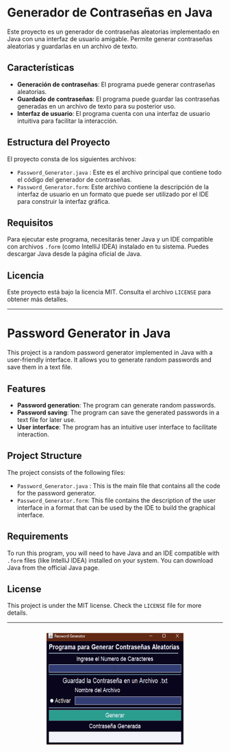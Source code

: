 # Generador de Contraseñas en Java

Este proyecto es un generador de contraseñas aleatorias implementado en Java con una interfaz de usuario amigable. Permite generar contraseñas aleatorias y guardarlas en un archivo de texto.

## Características

- **Generación de contraseñas**: El programa puede generar contraseñas aleatorias.
- **Guardado de contraseñas**: El programa puede guardar las contraseñas generadas en un archivo de texto para su posterior uso.
- **Interfaz de usuario**: El programa cuenta con una interfaz de usuario intuitiva para facilitar la interacción.

## Estructura del Proyecto

El proyecto consta de los siguientes archivos:

- `Password_Generator.java` : Este es el archivo principal que contiene todo el código del generador de contraseñas.
- `Password_Generator.form`: Este archivo contiene la descripción de la interfaz de usuario en un formato que puede ser utilizado por el IDE para construir la interfaz gráfica.

## Requisitos

Para ejecutar este programa, necesitarás tener Java y un IDE compatible con archivos `.form` (como IntelliJ IDEA) instalado en tu sistema. Puedes descargar Java desde la página oficial de Java.

## Licencia

Este proyecto está bajo la licencia MIT. Consulta el archivo `LICENSE` para obtener más detalles.

---------------------------------------

# Password Generator in Java

This project is a random password generator implemented in Java with a user-friendly interface. It allows you to generate random passwords and save them in a text file.

## Features

- **Password generation**: The program can generate random passwords.
- **Password saving**: The program can save the generated passwords in a text file for later use.
- **User interface**: The program has an intuitive user interface to facilitate interaction.

## Project Structure

The project consists of the following files:

- `Password_Generator.java` : This is the main file that contains all the code for the password generator.
- `Password_Generator.form`: This file contains the description of the user interface in a format that can be used by the IDE to build the graphical interface.

## Requirements

To run this program, you will need to have Java and an IDE compatible with `.form` files (like IntelliJ IDEA) installed on your system. You can download Java from the official Java page.

## License

This project is under the MIT license. Check the `LICENSE` file for more details.

-----------------------------------------

<p align="center" >
<img width="320px" height="260px" style="margin: 10px" src="./password_generator.png"> 
</p>
